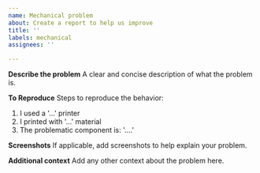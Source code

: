 ```yaml
---
name: Mechanical problem
about: Create a report to help us improve
title: ''
labels: mechanical
assignees: ''

---
```


**Describe the problem**
A clear and concise description of what the problem is.

**To Reproduce**
Steps to reproduce the behavior:
1. I used a '...' printer
2. I printed with '...' material
3. The problematic component is: '....'

**Screenshots**
If applicable, add screenshots to help explain your problem.

**Additional context**
Add any other context about the problem here.
